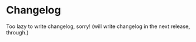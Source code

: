 # Changelog
Too lazy to write changelog, sorry! (will write changelog in the next release, through.)
